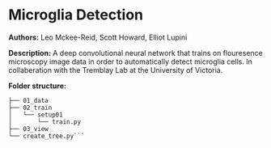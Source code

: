 # Microglia Detection

**Authors:** Leo Mckee-Reid, Scott Howard, Elliot Lupini

**Description:** A deep convolutional neural network that trains on flouresence microscopy image data in order to automatically detect microglia cells. In collaberation with the Tremblay Lab at the University of Victoria.

**Folder structure:**

```.
├── 01_data
├── 02_train
│   └── setup01
│       └── train.py
├── 03_view
└── create_tree.py```
